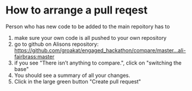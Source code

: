 # How to arrange a pull reqest

Person who has new code to be added to the main repoitory has to

1. make sure your own code is all pushed to your own repository
2. go to github on Alisons repository: https://github.com/groakat/engaged_hackathon/compare/master...ali-fairbrass:master
  1. if you see "There isn’t anything to compare.", click on "switching the base"
3. You should see a summary of all your changes.
4. Click in the large green button "Create pull request"
